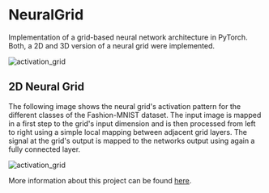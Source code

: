 # NeuralGrid

Implementation of a grid-based neural network architecture in PyTorch. Both, a 2D and 3D version of a neural grid were implemented.

![activation_grid](https://kaifabi.github.io/assets/images/post10/neural_grid.png)

## 2D Neural Grid

The following image shows the neural grid's activation pattern for the different classes of the Fashion-MNIST dataset.
The input image is mapped in a first step to the grid's input dimension and is then processed from left to right using a 
simple local mapping between adjacent grid layers. The signal at the grid's output is mapped to the networks output 
using again a fully connected layer.

![activation_grid](https://kaifabi.github.io/assets/images/post10/activation_grid_end.png)

More information about this project can be found [here](https://github.com/KaiFabi/NeuralGrid).